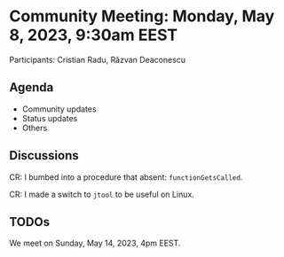 # Community Meeting: Monday, May 8, 2023, 9:30am EEST

Participants: Cristian Radu, Răzvan Deaconescu

## Agenda

* Community updates
* Status updates
* Others

## Discussions

CR: I bumbed into a procedure that absent: `functionGetsCalled`.

CR: I made a switch to `jtool` to be useful on Linux.

## TODOs

We meet on Sunday, May 14, 2023, 4pm EEST.
